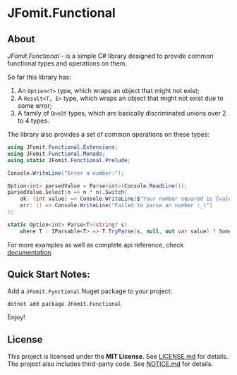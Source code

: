 # JFomit.Functional

## About

*JFomit.Functional* - is a simple C# library designed to provide common functional types and operations on them.

So far this library has:
1. An `Option<T>` type, which wraps an object that might not exist;
2. A `Result<T, E>` type, which wraps an object that might not exist due to some error;
3. A family of `OneOf` types, which are basically discriminated unions over 2 to 4 types.

The library also provides a set of common operations on these types:

```c#
using JFomit.Functional.Extensions;
using JFomit.Functional.Monads;
using static JFomit.Functional.Prelude;

Console.WriteLine("Enter a number:");

Option<int> parsedValue = Parse<int>(Console.ReadLine());
parsedValue.Select(n => n * n).Switch(
    ok: (int value) => Console.WriteLine($"Your number squared is {value}!"),
    err: () => Console.WriteLine("Failed to parse an number :_(")
);

static Option<int> Parse<T>(string? s)
    where T : IParsable<T> => T.TryParse(s, null, out var value) ? Some(value) : None;
```

For more examples as well as complete api reference, check [documentation](https://jfomit.github.io/JFomit.Functional/index.html).

## Quick Start Notes:

Add a `JFomit.Fynctional` Nuget package to your project:

```shell
dotnet add package JFomit.Functional
```

Enjoy!

## License

This project is licensed under the **MIT License**. See [LICENSE.md](LICENSE.md) for details.
The project also includes third-party code. See [NOTICE.md](NOTICE.md) for details.
